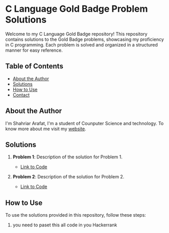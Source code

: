 # C Language Gold Badge Problem Solutions

Welcome to my C Language Gold Badge repository! This repository contains solutions to the Gold Badge problems, showcasing my proficiency in C programming. Each problem is solved and organized in a structured manner for easy reference.

## Table of Contents

- [About the Author](#about-the-author)
- [Solutions](#solutions)
- [How to Use](#how-to-use)
- [Contact](#contact)

## About the Author

I'm Shahriar Arafat, I'm a student of Counputer Science and technology. To know more about me visit my [website](https://www.shahriararafat.com).

## Solutions

1. **Problem 1**: Description of the solution for Problem 1.
   - [Link to Code](/problem1/solution.c)

2. **Problem 2**: Description of the solution for Problem 2.
   - [Link to Code](/problem2/solution.c)

<!-- Add more sections as needed -->

## How to Use

To use the solutions provided in this repository, follow these steps:

1. you need to paset this all code in you Hackerrank 
